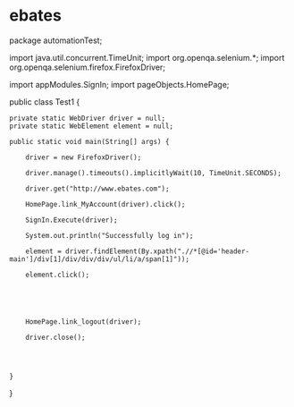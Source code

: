 # ebates

package automationTest;


import java.util.concurrent.TimeUnit;
import org.openqa.selenium.*;
import org.openqa.selenium.firefox.FirefoxDriver;


import appModules.SignIn;
import pageObjects.HomePage;


public class Test1 {

	private static WebDriver driver = null;
	private static WebElement element = null;

	public static void main(String[] args) {
		
		driver = new FirefoxDriver();
		
		driver.manage().timeouts().implicitlyWait(10, TimeUnit.SECONDS);
		
		driver.get("http://www.ebates.com");
		
		HomePage.link_MyAccount(driver).click();
		
		SignIn.Execute(driver);
		
		System.out.println("Successfully log in");
		
		element = driver.findElement(By.xpath(".//*[@id='header-main']/div[1]/div/div/div/ul/li/a/span[1]"));
		
		element.click();
		
		
		
		

		HomePage.link_logout(driver);
		
		driver.close();
		
		
		
		
	}

}
